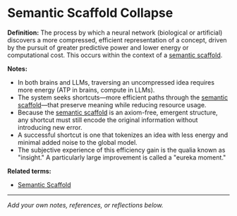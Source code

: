 # Semantic Scaffold Collapse

**Definition:**
The process by which a neural network (biological or artificial) discovers a more compressed, efficient representation of a concept, driven by the pursuit of greater predictive power and lower energy or computational cost. This occurs within the context of a [semantic scaffold](semantic_scaffold.md).

**Notes:**
- In both brains and LLMs, traversing an uncompressed idea requires more energy (ATP in brains, compute in LLMs).
- The system seeks shortcuts—more efficient paths through the [semantic scaffold](semantic_scaffold.md)—that preserve meaning while reducing resource usage.
- Because the [semantic scaffold](semantic_scaffold.md) is an axiom-free, emergent structure, any shortcut must still encode the original information without introducing new error.
- A successful shortcut is one that tokenizes an idea with less energy and minimal added noise to the global model.
- The subjective experience of this efficiency gain is the qualia known as "insight." A particularly large improvement is called a "eureka moment."

**Related terms:**
- [Semantic Scaffold](semantic_scaffold.md)

---
*Add your own notes, references, or reflections below.*
